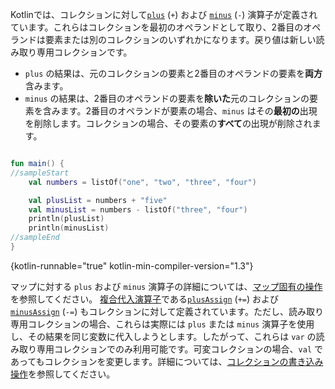 [//]: # (title: plusとminus演算子)

Kotlinでは、コレクションに対して[`plus`](https://kotlinlang.org/api/latest/jvm/stdlib/kotlin.collections/plus.html) (`+`) および [`minus`](https://kotlinlang.org/api/latest/jvm/stdlib/kotlin.collections/minus.html) (`-`) 演算子が定義されています。これらはコレクションを最初のオペランドとして取り、2番目のオペランドは要素または別のコレクションのいずれかになります。戻り値は新しい読み取り専用コレクションです。

*   `plus` の結果は、元のコレクションの要素と2番目のオペランドの要素を**両方**含みます。
*   `minus` の結果は、2番目のオペランドの要素を**除いた**元のコレクションの要素を含みます。2番目のオペランドが要素の場合、`minus` はその**最初の**出現を削除します。コレクションの場合、その要素の**すべて**の出現が削除されます。

```kotlin

fun main() {
//sampleStart
    val numbers = listOf("one", "two", "three", "four")

    val plusList = numbers + "five"
    val minusList = numbers - listOf("three", "four")
    println(plusList)
    println(minusList)
//sampleEnd
}
```
{kotlin-runnable="true" kotlin-min-compiler-version="1.3"}

マップに対する `plus` および `minus` 演算子の詳細については、[マップ固有の操作](map-operations.md)を参照してください。
[複合代入演算子](operator-overloading.md#augmented-assignments)である[`plusAssign`](https://kotlinlang.org/api/latest/jvm/stdlib/kotlin.collections/plus-assign.html) (`+=`) および [`minusAssign`](https://kotlinlang.org/api/latest/jvm/stdlib/kotlin.collections/minus-assign.html) (`-=`) もコレクションに対して定義されています。ただし、読み取り専用コレクションの場合、これらは実際には `plus` または `minus` 演算子を使用し、その結果を同じ変数に代入しようとします。したがって、これらは `var` の読み取り専用コレクションでのみ利用可能です。可変コレクションの場合、`val` であってもコレクションを変更します。詳細については、[コレクションの書き込み操作](collection-write.md)を参照してください。